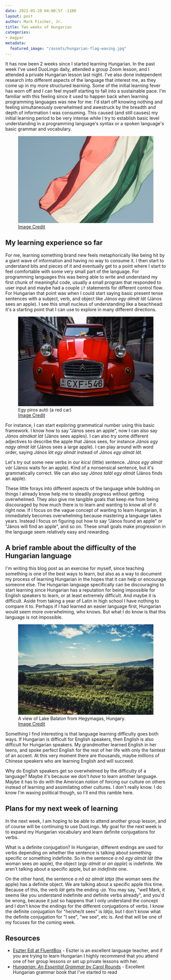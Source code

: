 ```yaml
---
date: 2021-05-28 04:00:57 -1100
layout: post
author: Mark Fischer, Jr.
title: Two weeks of Hungarian
categories:
- magyar
metadata:
  featured_image: "/assets/hungarian-flag-waving.jpg"
---
```

It has now been 2 weeks since I started learning Hungarian. In the past week I've used DuoLingo daily, attended a group Zoom lesson, and I attended a private Hungarian lesson last night. I've also done independent research into different aspects of the language that interest me, as they come up in my more structured learning. Some of the initial learning fever has worn off and I can feel myself starting to fall into a sustainable pace. I'm familiar with this feeling since it used to happen back when learning programming languages was new for me: I'd start off knowing nothing and feeling simultaneously overwhelmed and awestruck by the breadth and depth of information I was consuming. This caused (and still causes) my initial learning period to be very intense while I try to establish basic level understanding in a programming language's syntax or a spoken language's basic grammar and vocabulary.

<figure> <img src="/assets/hungarian-flag-waving.jpg" alt="Hungarian flag waving in the wind"> <figcaption><a href="https://unsplash.com/photos/KHK_OnEeTU8?utm_source=unsplash&utm_medium=referral&utm_content=creditShareLink">Image Credit</a></figcaption> </figure>

## My learning experience so far

For me, learning something brand new feels metaphorically like being hit by a giant wave of information and having no way to consume it. I then start to understand bits and pieces of it and eventually get to a point where I start to feel comfortable with some very small part of the language. For programming languages this was being able to write and understand my first chunk of meaningful code, usually a small program that responded to user input and maybe had a couple `if` statements for different control flow. For Hungarian that point was when I could start saying basic present tense sentences with a subject, verb, and object like _János egy almát lát_ (János sees an apple). I see this small nucleus of understanding like a beachhead: it's a starting point that I can use to explore in many different directions.

<figure>  
<img src="/assets/red-car-hu.jpg" alt="A red car in Hungary">  
<figcaption>  
Egy piros autó (a red car)<br>
<a href="https://unsplash.com/photos/Wcs-zY60Yq4?utm_source=unsplash&utm_medium=referral&utm_content=creditShareLink">Image Credit</a>
</figcaption>  
</figure>

For instance, I can start exploring grammatical number using this basic framework. I know how to say "János sees an apple", now I can also say _János almákat lát_ (János sees apples). I can also try some different adjectives to describe the apple that János sees, for instance _János egy nagy almát lát_ (János sees a large apple). I can play around with word order, saying _János lát egy almát_ instead of _János egy almát lát_.

Let's try out some new verbs in our _kicsi_ (little) sentence. _János egy almát vár_ (János waits for an apple). Kind of a nonsensical sentence, but it's grammatically correct. We can also say _János talál egy almát_ (János finds an apple).

These little forays into different aspects of the language while building on things I already know help me to steadily progress without getting overwhelmed. They also give me tangible goals that keep me from being discouraged by how much there is to learn and wanting to know all of it right now. If I focus on the vague concept of wanting to learn Hungarian, it immediately becomes overwhelming because mastering a language takes years. Instead I focus on figuring out how to say "János found an apple" or "János will find an apple", and so on. These small goals make progression in the language seem relatively easy and rewarding.

## A brief ramble about the difficulty of the Hungarian language

I'm writing this blog post as an exercise for myself, since teaching something is one of the best ways to learn, but also as a way to document my process of learning Hungarian in the hopes that it can help or encourage someone else. The Hungarian language specifically can be discouraging to start learning since Hungarian has a reputation for being impossible for English speakers to learn, or at least extremely difficult. And maybe it is difficult. Aside from taking a year of Latin in high school I have nothing to compare it to. Perhaps if I had learned an easier language first, Hungarian would seem more overwhelming, who knows. But what I do know is that this language is not impossible.

<figure><img src="/assets/hegymagas-balaton-view.jpg" alt="A view of Lake Balaton"><figcaption>  
A view of Lake Balaton from Hegymagas, Hungary.<br>
<a href="https://unsplash.com/photos/zSmr3KBXF9g?utm_source=unsplash&utm_medium=referral&utm_content=creditShareLink">Image Credit</a>
</figcaption> </figure>

Something I find interesting is that language learning difficulty goes both ways. If Hungarian is difficult for English speakers, then English is also difficult for Hungarian speakers. My grandmother learned English in her teens, and spoke perfect English for the rest of her life with only the faintest of an accent. At this very moment there are thousands, maybe millions of Chinese speakers who are learning English and will succeed.

Why do English speakers get so overwhelmed by the difficulty of a language? Maybe it's because we don't _have_ to learn another language. Maybe it has to do with the American notion of forcing our culture on others instead of learning and assimilating other cultures. I don't really know. I do know I'm waxing political though, so I'll end this ramble here.

## Plans for my next week of learning

In the next week, I am hoping to be able to attend another group lesson, and of course will be continuing to use DuoLingo. My goal for the next week is to expand my Hungarian vocabulary and learn definite conjugations for verbs.

What is a definite conjugation? In Hungarian, different endings are used for verbs depending on whether the sentence is talking about something specific or something indefinite. So in the sentence _a nő egy almát lát_ (the woman sees _an_ apple), the object (_egy almát_ or _an apple_) is indefinite. We aren't talking about a specific apple, but an _indefinite_ one.

On the other hand, the sentence _a nő az almát látja_ (the woman sees _the_ apple) has a definite object. We are talking about a specific apple this time. Because of this, the verb _lát_ gets the ending _-ja_. You may say, "well Mark, it seems like you understand indefinite and definite verbs already", and you'd be wrong, because it just so happens that I only understand the concept and I don't know the endings for the different conjugations of verbs. I know the definite conjugation for "he/she/it sees" is _látja_, but I don't know what the definite conjugation for "I see", "we see", etc is. And that will be one of my focuses for the coming week.

## Resources

* [Eszter Edl at FluentBox](https://fluentbox.nyc/) - Eszter is an excellent language teacher, and if you are trying to learn Hungarian I highly recommend that you attend one of her group lessons or set up private lessons with her.
* [_Hungarian: An Essential Grammar_ by Carol Rounds](https://www.academia.edu/34346328/Hungarian_Essential_Grammar) - Excellent Hungarian grammar book that I've started to read